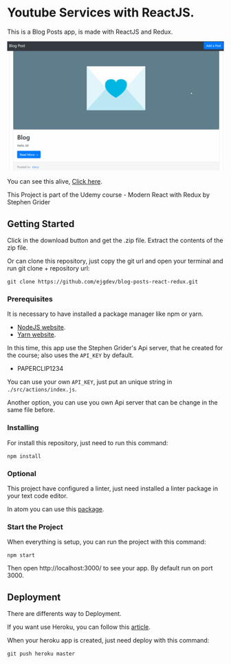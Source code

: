 # Youtube Services with ReactJS.

This is a Blog Posts app, is made with ReactJS and Redux.

![](Post-React-Redux1.gif)

You can see this alive, [Click here](http://frozen-oasis-51444.herokuapp.com/).

This Project is part of the Udemy course - Modern React with Redux by Stephen Grider

## Getting Started

Click in the download button and get the .zip file. Extract the contents of the zip file.

Or can clone this repository, just copy the git url and open your terminal and run git clone + repository url:

```
git clone https://github.com/ejgdev/blog-posts-react-redux.git
```

### Prerequisites

It is necessary to have installed a package manager like npm or yarn.

- [NodeJS website](https://nodejs.org/).
- [Yarn website](https://yarnpkg.com/).

In this time, this app use the Stephen Grider's Api server, that he created for the course; also uses the `API_KEY` by default.

- PAPERCLIP1234

You can use your own `API_KEY`, just put an unique string in `./src/actions/index.js`.

Another option, you can use you own Api server that can be change in the same file before.

### Installing

For install this repository, just need to run this command:

```
npm install
```
### Optional

This project have configured a linter, just need installed a linter package in your text code editor.

In atom you can use this [package](https://atom.io/packages/linter-eslint).

### Start the Project
When everything is setup, you can run the project with this command:

```
npm start
```
Then open http://localhost:3000/ to see your app. By default run on port 3000.

## Deployment

There are differents way to Deployment.

If you want use Heroku, you can follow this [article](https://devcenter.heroku.com/articles/git).

When your heroku app is created, just need deploy with this command:

```
git push heroku master
```
